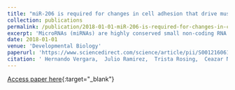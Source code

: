 ```yaml
---
title: "miR-206 is required for changes in cell adhesion that drive muscle cell morphogenesis in Xenopus laevis"
collection: publications
permalink: /publication/2018-01-01-miR-206-is-required-for-changes-in-cell-adhesion-that-drive-muscle-cell-morphogenesis-in-Xenopus-laevis
excerpt: 'MicroRNAs (miRNAs) are highly conserved small non-coding RNA molecules that post-transcriptionally regulate gene expression in multicellular organisms. Within the set of muscle-specific miRNAs, miR-206 expression is largely restricted to skeletal muscle and is found exclusively within the bony fish lineage. Although many studies have implicated miR-206 in muscle maintenance and disease, its role in skeletal muscle development remains largely unknown. Here, we examine the role of miR-206 during Xenopus laevis somitogenesis. In Xenopus laevis, miR-206 expression coincides with the onset of somitogenesis. We show that both knockdown and over-expression of miR-206 result in abnormal somite formation affecting muscle cell rotation, attachment, and elongation. In particular, our data suggests that miR-206 regulates changes in cell adhesion that affect the ability of newly formed somites to adhere to the notochord as well as to the intersomitic boundaries. Additionally, we show that β-dystroglycan and F-actin expression levels are significantly reduced, suggesting that knockdown of miR-206 levels affects cellular mechanics necessary for cell shape changes and attachments that are required for proper muscle formation.'
date: 2018-01-01
venue: 'Developmental Biology'
paperurl: 'https://www.sciencedirect.com/science/article/pii/S0012160617307285'
citation: ' Hernando Vergara,  Julio Ramirez,  Trista Rosing,  Ceazar Nave,  Rebecca Blandino,  Daniel Saw,  Parag Saraf,  Gabriel Piexoto,  Coohleen Coombes,  Melissa Adams,  Carmen Domingo, &quot;miR-206 is required for changes in cell adhesion that drive muscle cell morphogenesis in Xenopus laevis.&quot; Developmental Biology, 2018.'
---
```

[Access paper here](https://www.sciencedirect.com/science/article/pii/S0012160617307285){:target="_blank"}
